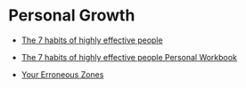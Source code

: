 # Personal Growth


 - [The 7 habits of highly effective people](The%207%20habits%20of%20highly%20effective%20people/index.md)
    
 - [The 7 habits of highly effective people Personal Workbook](The%207%20habits%20of%20highly%20effective%20people%20Personal%20Workbook/index.md)
    
 - [Your Erroneous Zones](Your%20Erroneous%20Zones/index.md)
    
